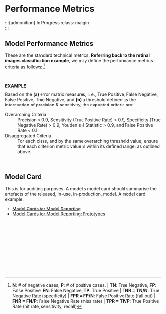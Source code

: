 <br>

# Performance Metrics

:::{admonition} In Progress
:class: margin
<br>
:::

## Model Performance Metrics

These are the standard technical metrics.  **Referring back to the retinal images classification example**, we may define the performance metrics criteria as follows: [^metrics]

<br>

<dl><b>EXAMPLE</b><br><div style="margin-bottom: 15px; margin-top: 10px;">Based on the <b>(a)</b> error matrix measures, i.
e., True Positive, False Negative, False Positive, True Negative, and <b>(b)</b> a threshold defined as the intersection of precision & sensitivity, the expected criteria are: </div>
    <dt>Overarching Criteria</dt>
    <dd>Precision > 0.9, Sensitivity (True Positive Rate) > 0.9, Specificity (True Negative Rate) > 0.9, Youden's J Statistic > 0.9, and False Positive Rate < 0.1. </dd>
    <dt>Disaggregated Criteria</dt>
    <dd>For each class, and by the same overarching threshold value, ensure that each criterion metric value is within its defined range; as outlined above.</dd>
</dl>

<br>

## Model Card

This is for auditing purposes.  A model's model card should summarise the artefacts of the released, in-use,
in-production, model.  A model card example:

<ul class="disc">
    <li class="disc"><a href="https://arxiv.org/abs/1810.03993" target="_blank">Model Cards for Model Reporting</a></li>
    <li class="disc"><a href="https://modelcards.withgoogle.com/about">Model Cards for Model Reporting: Prototypes</a></li>
</ul>

<br>
<br>

<br>
<br>

<br>
<br>

<br>
<br>


[^metrics]: **N**: # of negative cases, **P**: # of positive cases. | **TN**: True Negative, **FP**: False Positive, **FN**: False Negative, **TP**: True Positive | **TNR = TN/N**: True Negative Rate (specificity) | **FPR = FP/N**: False Positive Rate (fall out) | **FNR = FN/P**: False Negative Rate (miss rate) | **TPR = TP/P**: True Positive Rate (hit rate, sensitivity, recall)


<br>
<br>
